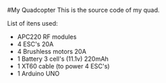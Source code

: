 #My Quadcopter
This is the source code of my quad.

List of itens used:

- APC220 RF modules
- 4 ESC's 20A
- 4 Brushless motors 20A
- 1 Battery 3 cell's (11.1v) 220mAh
- 1 XT60 cable (to power 4 ESC's)
- 1 Arduino UNO